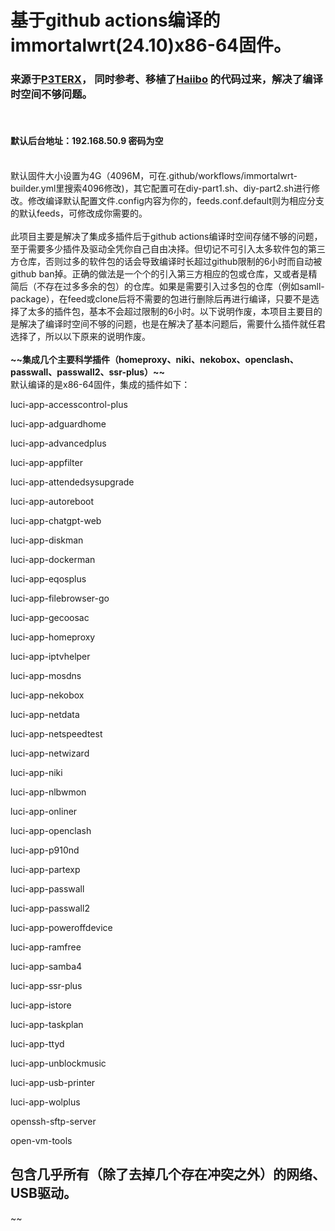 <h1>基于github actions编译的immortalwrt(24.10)x86-64固件。</h1>
<h3>来源于<a href='https://github.com/P3TERX/Actions-OpenWrt' target='_blank'>P3TERX</a>， 同时参考、移植了<a href='https://github.com/haiibo/OpenWrt' target='_blank'>Haiibo</a> 的代码过来，解决了编译时空间不够问题。</h3>
<br/>
<h4>默认后台地址：192.168.50.9  密码为空</h4>
<br/>
<div>默认固件大小设置为4G（4096M，可在.github/workflows/immortalwrt-builder.yml里搜索4096修改)，其它配置可在diy-part1.sh、diy-part2.sh进行修改。修改编译默认配置文件.config内容为你的，feeds.conf.default则为相应分支的默认feeds，可修改成你需要的。</div>
<br/>
<div>此项目主要是解决了集成多插件后于github actions编译时空间存储不够的问题，至于需要多少插件及驱动全凭你自己自由决择。但切记不可引入太多软件包的第三方仓库，否则过多的软件包的话会导致编译时长超过github限制的6小时而自动被github ban掉。正确的做法是一个个的引入第三方相应的包或仓库，又或者是精简后（不存在过多多余的包）的仓库。如果是需要引入过多包的仓库（例如samll-package），在feed或clone后将不需要的包进行删除后再进行编译，只要不是选择了太多的插件包，基本不会超过限制的6小时。以下说明作废，本项目主要目的是解决了编译时空间不够的问题，也是在解决了基本问题后，需要什么插件就任君选择了，所以以下原来的说明作废。</div>
<br/>
<strong class='text-decoration:line-through;'>~~集成几个主要科学插件（homeproxy、niki、nekobox、openclash、passwall、passwall2、ssr-plus）~~</strong>
<div class='text-decoration:line-through;'>默认编译的是x86-64固件，集成的插件如下：</div>
<p class='text-decoration:line-through;'>luci-app-accesscontrol-plus</p>
<p class='text-decoration:line-through;'>luci-app-adguardhome</p>
<p class='text-decoration:line-through;'>luci-app-advancedplus </p>
<p class='text-decoration:line-through;'>luci-app-appfilter</p>
<p class='text-decoration:line-through;'>luci-app-attendedsysupgrade</p>
<p class='text-decoration:line-through;'>luci-app-autoreboot</p>
<p class='text-decoration:line-through;'>luci-app-chatgpt-web</p>
<p class='text-decoration:line-through;'>luci-app-diskman</p>
<p class='text-decoration:line-through;'>luci-app-dockerman</p>
<p class='text-decoration:line-through;'>luci-app-eqosplus</p>
<p class='text-decoration:line-through;'>luci-app-filebrowser-go</p>
<p class='text-decoration:line-through;'>luci-app-gecoosac</p>
<p class='text-decoration:line-through;'>luci-app-homeproxy</p>
<p class='text-decoration:line-through;'>luci-app-iptvhelper</p>
<p class='text-decoration:line-through;'>luci-app-mosdns</p>
<p class='text-decoration:line-through;'>luci-app-nekobox</p>
<p class='text-decoration:line-through;'>luci-app-netdata</p>
<p class='text-decoration:line-through;'>luci-app-netspeedtest</p>
<p class='text-decoration:line-through;'>luci-app-netwizard</p>
<p class='text-decoration:line-through;'>luci-app-niki</p>
<p class='text-decoration:line-through;'>luci-app-nlbwmon</p>
<p class='text-decoration:line-through;'>luci-app-onliner</p>
<p class='text-decoration:line-through;'>luci-app-openclash</p>
<p class='text-decoration:line-through;'>luci-app-p910nd</p>
<p class='text-decoration:line-through;'>luci-app-partexp</p>
<p class='text-decoration:line-through;'>luci-app-passwall</p>
<p class='text-decoration:line-through;'>luci-app-passwall2</p>
<p class='text-decoration:line-through;'>luci-app-poweroffdevice</p>
<p class='text-decoration:line-through;'>luci-app-ramfree</p>
<p class='text-decoration:line-through;'>luci-app-samba4</p>
<p class='text-decoration:line-through;'>luci-app-ssr-plus</p>
<p class='text-decoration:line-through;'>luci-app-istore</p>
<p class='text-decoration:line-through;'>luci-app-taskplan</p>
<p class='text-decoration:line-through;'>luci-app-ttyd</p>
<p class='text-decoration:line-through;'>luci-app-unblockmusic</p>
<p class='text-decoration:line-through;'>luci-app-usb-printer</p>
<p class='text-decoration:line-through;'>luci-app-wolplus</p>
<p class='text-decoration:line-through;'>openssh-sftp-server</p>
<p class='text-decoration:line-through;'>open-vm-tools</p>

<h2 class='text-decoration:line-through;'>包含几乎所有（除了去掉几个存在冲突之外）的网络、USB驱动。</h2>~~

